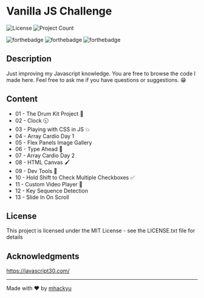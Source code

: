 
# Vanilla JS Challenge
![License](https://img.shields.io/badge/license-MIT-green.svg)  ![Project Count](https://img.shields.io/badge/projects-13-ff69b4.svg)

![forthebadge](https://forthebadge.com/images/badges/built-with-love.svg)  ![forthebadge](https://forthebadge.com/images/badges/made-with-javascript.svg)  ![forthebadge](https://forthebadge.com/images/badges/check-it-out.svg)


  ## Description 
Just improving my Javascript knowledge. You are free to browse the code I made here. Feel free to ask me if you have questions or suggestions. 😁

## Content
* 01 - The Drum Kit Project :drum:
* 02 - Clock 🕥
* 03 - Playing with CSS in JS :collision:
* 04 - Array Cardio Day 1
* 05 - Flex Panels Image Gallery
* 06 - Type Ahead 👀
* 07 - Array Cardio Day 2
* 08 - HTML Canvas 🖌
* 09 - Dev Tools 🔧
* 10 - Hold Shift to Check Multiple Checkboxes ✅ 
* 11 - Custom Video Player 🎥
* 12 - Key Sequence Detection
* 13 - Slide In On Scroll

## License
This project is licensed under the MIT License - see the LICENSE.txt file for details

## Acknowledgments
https://javascript30.com/ 


---
Made with :heart: by [mhackyu](https://github.com/mhackyu)